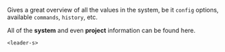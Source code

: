 Gives a great overview of all the values in the system, be it `config` options, available `commands`, `history`, etc.

All of the **system** and even **project** information can be found here.
```vim
<leader-s>
```